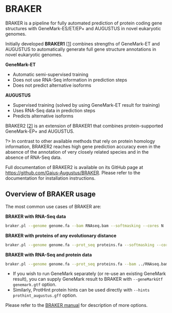 # BRAKER

BRAKER is a pipeline for fully automated prediction of protein coding gene structures with GeneMark-ES/ET/EP+ and AUGUSTUS in novel eukaryotic genomes.

Initially developed **BRAKER1** [[1](https://academic.oup.com/bioinformatics/article/32/5/767/1744611)] combines strengths of GeneMark-ET and AUGUSTUS to automatically generate full gene structure annotations in novel eukaryotic genomes.

**GeneMark-ET**

* Automatic semi-supervised training
* Does not use RNA-Seq information in prediction steps
* Does not predict alternative isoforms

**AUGUSTUS**

* Supervised training (solved by using GeneMark-ET result for training)
* Uses RNA-Seq data in prediction steps
* Predicts alternative isoforms


BRAKER2 [[2](https://www.biorxiv.org/content/10.1101/2020.08.10.245134v1)] is an extension of BRAKER1 that combines protein-supported GeneMark-EP+ and AUGUSTUS.

?> In contrast to other available methods that rely on protein homology information, BRAKER2 reaches high gene prediction accuracy even in the absence of the annotation of very closely related species and in the absence of RNA-Seq data.

Full documentation of BRAKER2 is available on its GitHub page at https://github.com/Gaius-Augustus/BRAKER. Please refer to the documentation for installation instructions.

## Overview of BRAKER usage

The most common use cases of BRAKER are:

**BRAKER with RNA-Seq data**

```bash
braker.pl --genome genome.fa --bam RNAseq.bam --softmasking --cores N
```

**BRAKER with proteins of any evolutionary distance**

```bash
braker.pl --genome genome.fa --prot_seq proteins.fa --softmasking --cores N
```

**BRAKER with RNA-Seq and protein data**

```bash
braker.pl --genome genome.fa --prot_seq proteins.fa --bam ../RNAseq.bam --etpmode --softmasking --cores N
```

* If you wish to run GeneMark separately (or re-use an existing GeneMark result), you can supply GeneMark result to BRAKER with `--geneMarkGtf genemark.gtf` option.
* Similarly, ProtHint protein hints can be used directly with `--hints prothint_augustus.gff` option.

Please refer to the [BRAKER manual](https://github.com/Gaius-Augustus/BRAKER#running-braker) for description of more options.


